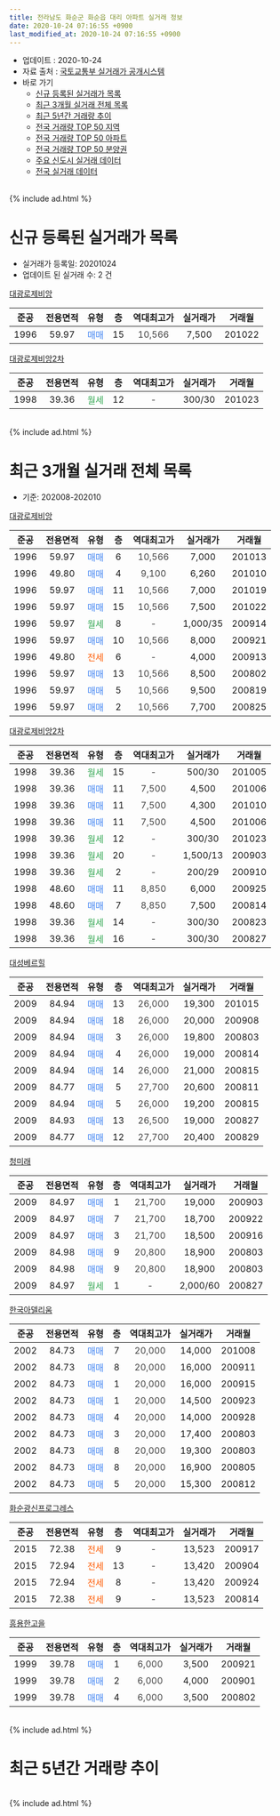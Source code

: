 ```yaml
---
title: 전라남도 화순군 화순읍 대리 아파트 실거래 정보
date: 2020-10-24 07:16:55 +0900
last_modified_at: 2020-10-24 07:16:55 +0900
---
```


* 업데이트 : 2020-10-24
* 자료 출처 : [국토교통부 실거래가 공개시스템](http://rt.molit.go.kr)
* 바로 가기
    * [신규 등록된 실거래가 목록](#신규-등록된-실거래가-목록)
    * [최근 3개월 실거래 전체 목록](#최근-3개월-실거래-전체-목록)
    * [최근 5년간 거래량 추이](#최근-5년간-거래량-추이)
    * [전국 거래량 TOP 50 지역](https://inasie.github.io/apt-trade-info/최근-3개월-전국에서-가장-거래가-많이-발생한-지역)
    * [전국 거래량 TOP 50 아파트](https://inasie.github.io/apt-trade-info/최근-3개월-전국에서-가장-거래가-많이-발생한-아파트)
    * [전국 거래량 TOP 50 분양권](https://inasie.github.io/apt-trade-info/최근-3개월-전국에서-가장-거래가-많이-발생한-분양권)
    * [주요 신도시 실거래 데이터](https://inasie.github.io/apt-trade-info/주요-신도시)
    * [전국 실거래 데이터](https://inasie.github.io/apt-trade-info/전국)
<br>
{% include ad.html %}
<br>

# 신규 등록된 실거래가 목록
* 실거래가 등록일: 20201024
* 업데이트 된 실거래 수: 2 건


[대광로제비앙](https://search.naver.com/search.naver?query=%EC%A0%84%EB%9D%BC%EB%82%A8%EB%8F%84+%ED%99%94%EC%88%9C%EA%B5%B0+%ED%99%94%EC%88%9C%EC%9D%8D+%EB%8C%80%EB%A6%AC+%EB%8C%80%EA%B4%91%EB%A1%9C%EC%A0%9C%EB%B9%84%EC%95%99)

|준공|전용면적|유형|층|역대최고가|실거래가|거래월|
|:---:|:---:|:---:|:---:|:---:|:---:|:---:|
|1996|59.97|<span style="color:#4285f3">매매</span>|15|<span style="color:#444444">10,566</span>|7,500|201022|

[대광로제비앙2차](https://search.naver.com/search.naver?query=%EC%A0%84%EB%9D%BC%EB%82%A8%EB%8F%84+%ED%99%94%EC%88%9C%EA%B5%B0+%ED%99%94%EC%88%9C%EC%9D%8D+%EB%8C%80%EB%A6%AC+%EB%8C%80%EA%B4%91%EB%A1%9C%EC%A0%9C%EB%B9%84%EC%95%992%EC%B0%A8)

|준공|전용면적|유형|층|역대최고가|실거래가|거래월|
|:---:|:---:|:---:|:---:|:---:|:---:|:---:|
|1998|39.36|<span style="color:#34a853">월세</span>|12|<span style="color:#444444">-</span>|300/30|201023|


<br>
{% include ad.html %}
<br>

# 최근 3개월 실거래 전체 목록
* 기준: 202008-202010


[대광로제비앙](https://search.naver.com/search.naver?query=%EC%A0%84%EB%9D%BC%EB%82%A8%EB%8F%84+%ED%99%94%EC%88%9C%EA%B5%B0+%ED%99%94%EC%88%9C%EC%9D%8D+%EB%8C%80%EB%A6%AC+%EB%8C%80%EA%B4%91%EB%A1%9C%EC%A0%9C%EB%B9%84%EC%95%99)

|준공|전용면적|유형|층|역대최고가|실거래가|거래월|
|:---:|:---:|:---:|:---:|:---:|:---:|:---:|
|1996|59.97|<span style="color:#4285f3">매매</span>|6|<span style="color:#444444">10,566</span>|7,000|201013|
|1996|49.80|<span style="color:#4285f3">매매</span>|4|<span style="color:#444444">9,100</span>|6,260|201010|
|1996|59.97|<span style="color:#4285f3">매매</span>|11|<span style="color:#444444">10,566</span>|7,000|201019|
|1996|59.97|<span style="color:#4285f3">매매</span>|15|<span style="color:#444444">10,566</span>|7,500|201022|
|1996|59.97|<span style="color:#34a853">월세</span>|8|<span style="color:#444444">-</span>|1,000/35|200914|
|1996|59.97|<span style="color:#4285f3">매매</span>|10|<span style="color:#444444">10,566</span>|8,000|200921|
|1996|49.80|<span style="color:#ff5a00">전세</span>|6|<span style="color:#444444">-</span>|4,000|200913|
|1996|59.97|<span style="color:#4285f3">매매</span>|13|<span style="color:#444444">10,566</span>|8,500|200802|
|1996|59.97|<span style="color:#4285f3">매매</span>|5|<span style="color:#444444">10,566</span>|9,500|200819|
|1996|59.97|<span style="color:#4285f3">매매</span>|2|<span style="color:#444444">10,566</span>|7,700|200825|

[대광로제비앙2차](https://search.naver.com/search.naver?query=%EC%A0%84%EB%9D%BC%EB%82%A8%EB%8F%84+%ED%99%94%EC%88%9C%EA%B5%B0+%ED%99%94%EC%88%9C%EC%9D%8D+%EB%8C%80%EB%A6%AC+%EB%8C%80%EA%B4%91%EB%A1%9C%EC%A0%9C%EB%B9%84%EC%95%992%EC%B0%A8)

|준공|전용면적|유형|층|역대최고가|실거래가|거래월|
|:---:|:---:|:---:|:---:|:---:|:---:|:---:|
|1998|39.36|<span style="color:#34a853">월세</span>|15|<span style="color:#444444">-</span>|500/30|201005|
|1998|39.36|<span style="color:#4285f3">매매</span>|11|<span style="color:#444444">7,500</span>|4,500|201006|
|1998|39.36|<span style="color:#4285f3">매매</span>|11|<span style="color:#444444">7,500</span>|4,300|201010|
|1998|39.36|<span style="color:#4285f3">매매</span>|11|<span style="color:#444444">7,500</span>|4,500|201006|
|1998|39.36|<span style="color:#34a853">월세</span>|12|<span style="color:#444444">-</span>|300/30|201023|
|1998|39.36|<span style="color:#34a853">월세</span>|20|<span style="color:#444444">-</span>|1,500/13|200903|
|1998|39.36|<span style="color:#34a853">월세</span>|2|<span style="color:#444444">-</span>|200/29|200910|
|1998|48.60|<span style="color:#4285f3">매매</span>|11|<span style="color:#444444">8,850</span>|6,000|200925|
|1998|48.60|<span style="color:#4285f3">매매</span>|7|<span style="color:#444444">8,850</span>|7,500|200814|
|1998|39.36|<span style="color:#34a853">월세</span>|14|<span style="color:#444444">-</span>|300/30|200823|
|1998|39.36|<span style="color:#34a853">월세</span>|16|<span style="color:#444444">-</span>|300/30|200827|

[대성베르힐](https://search.naver.com/search.naver?query=%EC%A0%84%EB%9D%BC%EB%82%A8%EB%8F%84+%ED%99%94%EC%88%9C%EA%B5%B0+%ED%99%94%EC%88%9C%EC%9D%8D+%EB%8C%80%EB%A6%AC+%EB%8C%80%EC%84%B1%EB%B2%A0%EB%A5%B4%ED%9E%90)

|준공|전용면적|유형|층|역대최고가|실거래가|거래월|
|:---:|:---:|:---:|:---:|:---:|:---:|:---:|
|2009|84.94|<span style="color:#4285f3">매매</span>|13|<span style="color:#444444">26,000</span>|19,300|201015|
|2009|84.94|<span style="color:#4285f3">매매</span>|18|<span style="color:#444444">26,000</span>|20,000|200908|
|2009|84.94|<span style="color:#4285f3">매매</span>|3|<span style="color:#444444">26,000</span>|19,800|200803|
|2009|84.94|<span style="color:#4285f3">매매</span>|4|<span style="color:#444444">26,000</span>|19,000|200814|
|2009|84.94|<span style="color:#4285f3">매매</span>|14|<span style="color:#444444">26,000</span>|21,000|200815|
|2009|84.77|<span style="color:#4285f3">매매</span>|5|<span style="color:#444444">27,700</span>|20,600|200811|
|2009|84.94|<span style="color:#4285f3">매매</span>|5|<span style="color:#444444">26,000</span>|19,200|200815|
|2009|84.93|<span style="color:#4285f3">매매</span>|13|<span style="color:#444444">26,500</span>|19,000|200827|
|2009|84.77|<span style="color:#4285f3">매매</span>|12|<span style="color:#444444">27,700</span>|20,400|200829|

[청미래](https://search.naver.com/search.naver?query=%EC%A0%84%EB%9D%BC%EB%82%A8%EB%8F%84+%ED%99%94%EC%88%9C%EA%B5%B0+%ED%99%94%EC%88%9C%EC%9D%8D+%EB%8C%80%EB%A6%AC+%EC%B2%AD%EB%AF%B8%EB%9E%98)

|준공|전용면적|유형|층|역대최고가|실거래가|거래월|
|:---:|:---:|:---:|:---:|:---:|:---:|:---:|
|2009|84.97|<span style="color:#4285f3">매매</span>|1|<span style="color:#444444">21,700</span>|19,000|200903|
|2009|84.97|<span style="color:#4285f3">매매</span>|7|<span style="color:#444444">21,700</span>|18,700|200922|
|2009|84.97|<span style="color:#4285f3">매매</span>|3|<span style="color:#444444">21,700</span>|18,500|200916|
|2009|84.98|<span style="color:#4285f3">매매</span>|9|<span style="color:#444444">20,800</span>|18,900|200803|
|2009|84.98|<span style="color:#4285f3">매매</span>|9|<span style="color:#444444">20,800</span>|18,900|200803|
|2009|84.97|<span style="color:#34a853">월세</span>|1|<span style="color:#444444">-</span>|2,000/60|200827|

[한국아델리움](https://search.naver.com/search.naver?query=%EC%A0%84%EB%9D%BC%EB%82%A8%EB%8F%84+%ED%99%94%EC%88%9C%EA%B5%B0+%ED%99%94%EC%88%9C%EC%9D%8D+%EB%8C%80%EB%A6%AC+%ED%95%9C%EA%B5%AD%EC%95%84%EB%8D%B8%EB%A6%AC%EC%9B%80)

|준공|전용면적|유형|층|역대최고가|실거래가|거래월|
|:---:|:---:|:---:|:---:|:---:|:---:|:---:|
|2002|84.73|<span style="color:#4285f3">매매</span>|7|<span style="color:#444444">20,000</span>|14,000|201008|
|2002|84.73|<span style="color:#4285f3">매매</span>|8|<span style="color:#444444">20,000</span>|16,000|200911|
|2002|84.73|<span style="color:#4285f3">매매</span>|1|<span style="color:#444444">20,000</span>|16,000|200915|
|2002|84.73|<span style="color:#4285f3">매매</span>|1|<span style="color:#444444">20,000</span>|14,500|200923|
|2002|84.73|<span style="color:#4285f3">매매</span>|4|<span style="color:#444444">20,000</span>|14,000|200928|
|2002|84.73|<span style="color:#4285f3">매매</span>|3|<span style="color:#444444">20,000</span>|17,400|200803|
|2002|84.73|<span style="color:#4285f3">매매</span>|8|<span style="color:#444444">20,000</span>|19,300|200803|
|2002|84.73|<span style="color:#4285f3">매매</span>|8|<span style="color:#444444">20,000</span>|16,900|200805|
|2002|84.73|<span style="color:#4285f3">매매</span>|5|<span style="color:#444444">20,000</span>|15,300|200812|


<script async src="//pagead2.googlesyndication.com/pagead/js/adsbygoogle.js"></script>
<!-- 기본 -->
<ins class="adsbygoogle"
     style="display:block"
     data-ad-client="ca-pub-2446590836940007"
     data-ad-slot="1659523306"
     data-ad-format="auto"
     data-full-width-responsive="true"></ins>
<script>
(adsbygoogle = window.adsbygoogle || []).push({});
</script>


[화순광신프로그레스](https://search.naver.com/search.naver?query=%EC%A0%84%EB%9D%BC%EB%82%A8%EB%8F%84+%ED%99%94%EC%88%9C%EA%B5%B0+%ED%99%94%EC%88%9C%EC%9D%8D+%EB%8C%80%EB%A6%AC+%ED%99%94%EC%88%9C%EA%B4%91%EC%8B%A0%ED%94%84%EB%A1%9C%EA%B7%B8%EB%A0%88%EC%8A%A4)

|준공|전용면적|유형|층|역대최고가|실거래가|거래월|
|:---:|:---:|:---:|:---:|:---:|:---:|:---:|
|2015|72.38|<span style="color:#ff5a00">전세</span>|9|<span style="color:#444444">-</span>|13,523|200917|
|2015|72.94|<span style="color:#ff5a00">전세</span>|13|<span style="color:#444444">-</span>|13,420|200904|
|2015|72.94|<span style="color:#ff5a00">전세</span>|8|<span style="color:#444444">-</span>|13,420|200924|
|2015|72.38|<span style="color:#ff5a00">전세</span>|9|<span style="color:#444444">-</span>|13,523|200814|

[흥용한고을](https://search.naver.com/search.naver?query=%EC%A0%84%EB%9D%BC%EB%82%A8%EB%8F%84+%ED%99%94%EC%88%9C%EA%B5%B0+%ED%99%94%EC%88%9C%EC%9D%8D+%EB%8C%80%EB%A6%AC+%ED%9D%A5%EC%9A%A9%ED%95%9C%EA%B3%A0%EC%9D%84)

|준공|전용면적|유형|층|역대최고가|실거래가|거래월|
|:---:|:---:|:---:|:---:|:---:|:---:|:---:|
|1999|39.78|<span style="color:#4285f3">매매</span>|1|<span style="color:#444444">6,000</span>|3,500|200921|
|1999|39.78|<span style="color:#4285f3">매매</span>|2|<span style="color:#444444">6,000</span>|4,000|200901|
|1999|39.78|<span style="color:#4285f3">매매</span>|4|<span style="color:#444444">6,000</span>|3,500|200802|


<br>
{% include ad.html %}
<br>

# 최근 5년간 거래량 추이


<div style="width:100%;">
    <canvas id="deal_progress" height="200"></canvas>
</div>

<script>
new Chart(document.getElementById("deal_progress"), {
    type: 'line',
    data: {
        labels: ['201510','201511','201512','201601','201602','201603','201604','201605','201606','201607','201608','201609','201610','201611','201612','201701','201702','201703','201704','201705','201706','201707','201708','201709','201710','201711','201712','201801','201802','201803','201804','201805','201806','201807','201808','201809','201810','201811','201812','201901','201902','201903','201904','201905','201906','201907','201908','201909','201910','201911','201912','202001','202002','202003','202004','202005','202006','202007','202008','202009','202010'],
        datasets: [{
            label: '매매',
            pointRadius: 1,
            data: [37, 54, 28, 14, 19, 10, 21, 20, 14, 4, 9, 4, 8, 6, 7, 3, 7, 10, 11, 12, 15, 9, 12, 7, 10, 11, 8, 13, 4, 15, 13, 12, 10, 6, 10, 12, 14, 8, 7, 13, 9, 8, 6, 4, 3, 9, 12, 5, 5, 10, 9, 8, 15, 8, 12, 10, 15, 20, 18, 12, 9],
            borderColor: "rgba(255, 201, 14, 1)",
            backgroundColor: "rgba(255, 201, 14, 0.5)",
            fill: false,
            lineTension: 0
        },{
            label: '전월세',
            pointRadius: 1,
            data: [12, 15, 17, 16, 7, 14, 7, 13, 7, 3, 10, 9, 7, 6, 6, 7, 10, 8, 7, 9, 4, 12, 12, 5, 8, 6, 7, 9, 8, 5, 3, 8, 4, 4, 4, 8, 14, 4, 8, 6, 6, 6, 5, 7, 5, 9, 4, 6, 8, 5, 5, 4, 11, 11, 15, 8, 13, 11, 4, 7, 2],
            borderColor: "rgba(0, 141, 185, 1)",
            backgroundColor: "rgba(0, 141, 185, 0.5)",
            fill: false,
            lineTension: 0
        }
        ]
    },
    options: {
        responsive: true,
        title: {
            display: false
        },
        tooltips: {
            mode: 'index',
            intersect: false
        },
        hover: {
            mode: 'nearest',
            intersect: true
        },
        scales: {
            xAxes: [{
                display: true,
                scaleLabel: {
                    display: true,
                    labelString: '년/월'
                }
            }],
            yAxes: [{
                display: true,
                ticks: {
                    suggestedMin: 0,
                },
                scaleLabel: {
                    display: true,
                    labelString: '실거래 수'
                }
            }]
        }
    }
});

</script>


<br>
{% include ad.html %}
<br>

